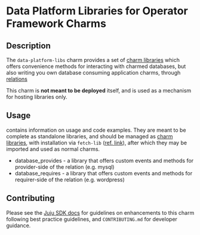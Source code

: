 # Data Platform Libraries for Operator Framework Charms

## Description

The `data-platform-libs` charm provides a set of [charm libraries] which offers
convenience methods for interacting with charmed databases, but also writing you
own database consuming application charms, through [relations]

This charm is **not meant to be deployed** itself, and is used as a mechanism
for hosting libraries only.

## Usage

contains information on usage and code examples. They are meant to be complete
as standalone libraries, and should be managed as [charm libraries], with
installation via `fetch-lib` ([ref.
link](https://discourse.charmhub.io/t/how-to-find-and-use-a-charm-library/5780)),
after which they may be imported and used as normal charms.

- database_provides - a library that offers custom events and methods for
  provider-side of the relation (e.g. mysql)
- database_requires - a library that offers custom events and methods for
  requirer-side of the relation (e.g. wordpress)

## Contributing

Please see the [Juju SDK docs](https://juju.is/docs/sdk) for guidelines on enhancements to this
charm following best practice guidelines, and `CONTRIBUTING.md` for developer guidance.

[charm libraries]: https://juju.is/docs/sdk/libraries
[relations]: https://juju.is/docs/sdk/relations
<!--TODO: Add charmhub links to the libraries pages  -->